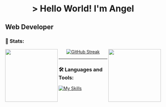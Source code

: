 <h1 align="center"> > Hello World! I'm Angel </h1>

## Web Developer


### 🔱 Stats:
<img height=170 align="left" src="https://github-readme-stats.vercel.app/api?username=angelmora2004&theme=swift&show_icons=true\&rank_icon=github&hide_border=true" />
<img height=170 align="right" src="https://github-readme-stats.vercel.app/api/top-langs/?username=angelmora2004&hide_progress=true&theme=swift&hide_border=true" />
<div align="center">
  <a href="https://git.io/streak-stats"><img src="https://github-readme-streak-stats-eight.vercel.app/?user=angelmora2004&theme=swift&hide_border=true" alt="GitHub Streak" /></a>
</div>

---

### 🛠️ Languages and Tools:          

[![My Skills](https://skillicons.dev/icons?i=js,react,astro,tailwind,java)](https://skillicons.dev)          
 
